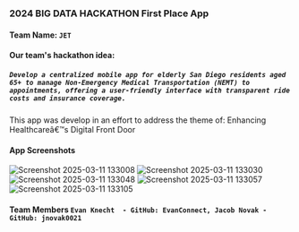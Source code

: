 ### 2024 BIG DATA HACKATHON First Place App
#### Team Name: `JET`    
  
#### Our team's hackathon idea:
##### `Develop a centralized mobile app for elderly San Diego residents aged 65+ to manage Non-Emergency Medical Transportation (NEMT) to appointments, offering a user-friendly interface with transparent ride costs and insurance coverage.`

This app was develop in an effort to address the theme of: Enhancing Healthcareâ€™s Digital Front Door


#### App Screenshots
![Screenshot 2025-03-11 133008](https://github.com/user-attachments/assets/f29c63ed-0381-4396-94d8-f20005631fa9)
![Screenshot 2025-03-11 133030](https://github.com/user-attachments/assets/967a27b7-16f1-4233-84cb-8d51a7fda4bb)
![Screenshot 2025-03-11 133048](https://github.com/user-attachments/assets/f447f739-68ad-4806-9cb2-48511f5bd0f5)
![Screenshot 2025-03-11 133057](https://github.com/user-attachments/assets/85e8ce75-dddc-49f7-8359-cdc595d4d111)
![Screenshot 2025-03-11 133105](https://github.com/user-attachments/assets/95fc9c09-8061-427f-bb47-e453210aaa3e)




<!--
#### Theme: Enhancing Healthcareâ€™s Digital Front Door
#### - Digital solutions to help increase access, manage health, and improve patient satisfaction along the healthcare journey -  
-->


#### Team Members `Evan Knecht  - GitHub: EvanConnect, Jacob Novak - GitHub: jnovak0021`

